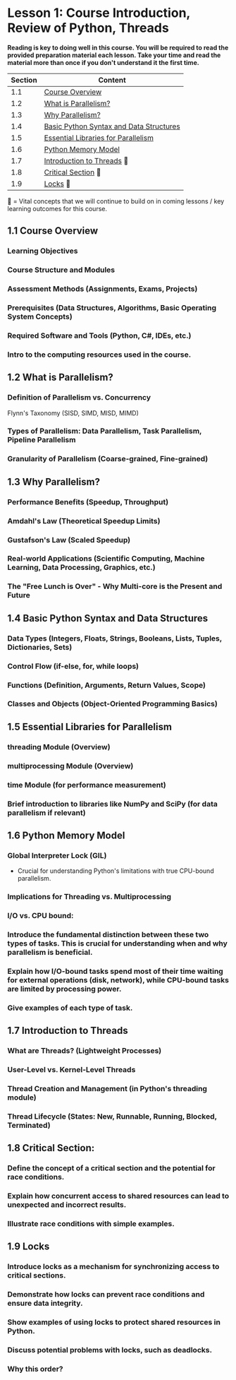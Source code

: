 # Lesson 1: Course Introduction, Review of Python, Threads

**Reading is key to doing well in this course. You will be required to read the provided preparation material each lesson. Take your time and read the material more than once if you don't understand it the first time.**

Section | Content
--- | ---
1.1 | [Course Overview](#Course-Overview)
1.2 | [What is Parallelism?](#What-is-Parallelism?)
1.3 | [Why Parallelism?](#Why-Parallelism?)
1.4 | [Basic Python Syntax and Data Structures](#Basic-Python-Syntax-and-Data-Structures)
1.5 | [Essential Libraries for Parallelism](#Essential-Libraries-for-Parallelism)
1.6 | [Python Memory Model](#Python-Memory-Model)
1.7 | [Introduction to Threads](#Introduction-to-Threads) :key:
1.8 | [Critical Section](#Critical-Section)  :key:
1.9 | [Locks](#Locks)  :key:

:key: = Vital concepts that we will continue to build on in coming lessons / key learning outcomes for this course.

## 1.1 Course Overview

### Learning Objectives

### Course Structure and Modules

### Assessment Methods (Assignments, Exams, Projects)

### Prerequisites (Data Structures, Algorithms, Basic Operating System Concepts)

### Required Software and Tools (Python, C#, IDEs, etc.)

### Intro to the computing resources used in the course.


## 1.2 What is Parallelism?
### Definition of Parallelism vs. Concurrency
Flynn's Taxonomy (SISD, SIMD, MISD, MIMD)
### Types of Parallelism: Data Parallelism, Task Parallelism, Pipeline Parallelism
### Granularity of Parallelism (Coarse-grained, Fine-grained)

## 1.3 Why Parallelism?
### Performance Benefits (Speedup, Throughput)
### Amdahl's Law (Theoretical Speedup Limits)
### Gustafson's Law (Scaled Speedup)
### Real-world Applications (Scientific Computing, Machine Learning, Data Processing, Graphics, etc.)
### The "Free Lunch is Over" - Why Multi-core is the Present and Future

## 1.4 Basic Python Syntax and Data Structures
### Data Types (Integers, Floats, Strings, Booleans, Lists, Tuples, Dictionaries, Sets)
### Control Flow (if-else, for, while loops)
### Functions (Definition, Arguments, Return Values, Scope)
### Classes and Objects (Object-Oriented Programming Basics)

## 1.5 Essential Libraries for Parallelism
### threading Module (Overview)
### multiprocessing Module (Overview)
### time Module (for performance measurement)
### Brief introduction to libraries like NumPy and SciPy (for data parallelism if relevant)

## 1.6 Python Memory Model
### Global Interpreter Lock (GIL) 
- Crucial for understanding Python's limitations with true CPU-bound parallelism.
### Implications for Threading vs. Multiprocessing
### I/O vs. CPU bound:
### Introduce the fundamental distinction between these two types of tasks. This is crucial for understanding when and why parallelism is beneficial.
### Explain how I/O-bound tasks spend most of their time waiting for external operations (disk, network), while CPU-bound tasks are limited by processing power.
### Give examples of each type of task.


## 1.7 Introduction to Threads
### What are Threads? (Lightweight Processes)
### User-Level vs. Kernel-Level Threads
### Thread Creation and Management (in Python's threading module)
### Thread Lifecycle (States: New, Runnable, Running, Blocked, Terminated)

## 1.8 Critical Section:
### Define the concept of a critical section and the potential for race conditions.
### Explain how concurrent access to shared resources can lead to unexpected and incorrect results.
### Illustrate race conditions with simple examples.

## 1.9 Locks
### Introduce locks as a mechanism for synchronizing access to critical sections.
### Demonstrate how locks can prevent race conditions and ensure data integrity.
### Show examples of using locks to protect shared resources in Python.
### Discuss potential problems with locks, such as deadlocks.
### Why this order?


